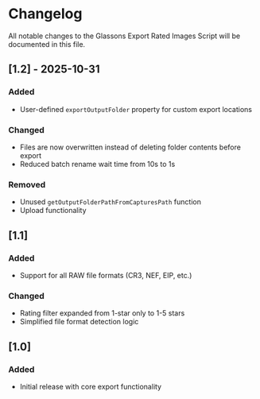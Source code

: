 # Changelog

All notable changes to the Glassons Export Rated Images Script will be documented in this file.

## [1.2] - 2025-10-31

### Added
- User-defined `exportOutputFolder` property for custom export locations

### Changed
- Files are now overwritten instead of deleting folder contents before export
- Reduced batch rename wait time from 10s to 1s

### Removed
- Unused `getOutputFolderPathFromCapturesPath` function
- Upload functionality

## [1.1]

### Added
- Support for all RAW file formats (CR3, NEF, EIP, etc.)

### Changed
- Rating filter expanded from 1-star only to 1-5 stars
- Simplified file format detection logic

## [1.0]

### Added
- Initial release with core export functionality
